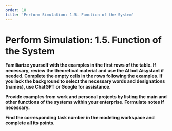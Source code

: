 ```yaml
---
order: 18
title: 'Perform Simulation: 1.5. Function of the System'
---
```


# Perform Simulation: 1.5. Function of the System

**Familiarize yourself with the examples in the first rows of the table. If necessary, review the theoretical material and use the AI bot Aisystant if needed. Complete the empty cells in the rows following the examples. If you lack the background to select the necessary words and designations (names), use ChatGPT or Google for assistance.**

**Provide examples from work and personal projects by listing the main and other functions of the systems within your enterprise. Formulate notes if necessary.**

**Find the corresponding task number in the modeling workspace and complete all its points.**